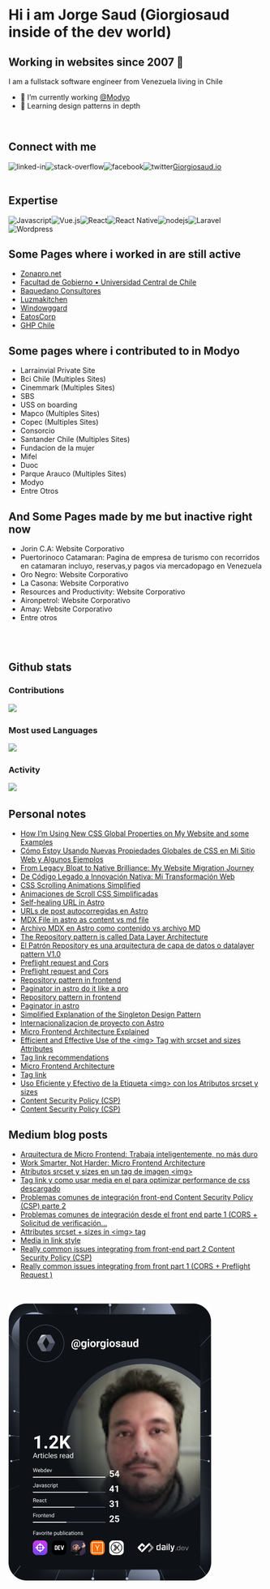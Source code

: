 # Hi i am Jorge Saud (Giorgiosaud inside of the dev world)


## Working in websites since 2007  👋
I am a fullstack software engineer from Venezuela living in Chile
- 🔭 I’m currently working [@Modyo](https://www.modyo.com)
- 🌱 Learning design patterns in depth
<br>

## Connect with me

[<img align="left" alt="linked-in" src="https://img.shields.io/badge/linkedin-%230077B5.svg?&style=for-the-badge&logo=linkedin&logoColor=white" />](https://www.linkedin.com/in/Giorgiosaud)
[Giorgiosaud.io](https://giorgiosaud.io/)
[<img align="left" alt="stack-overflow" src="https://img.shields.io/badge/stack%20overflow-FE7A16?logo=stack-overflow&logoColor=white&style=for-the-badge" />](https://stackexchange.com/users/4818994/jorge-luis-saud-rosal)
[<img align="left" alt="facebook" src="https://img.shields.io/badge/facebook-%231877F2.svg?&style=for-the-badge&logo=facebook&logoColor=white" />](https://www.facebook.com/jsaud/)
[<img align="left" alt="twitter" src="https://img.shields.io/badge/twitter-%231DA1F2.svg?&style=for-the-badge&logo=twitter&logoColor=white" />](https://twitter.com/giorgiosaud)
</br></br>
## Expertise

<img align="left" alt="Javascript" src="https://img.shields.io/badge/javascript%20-%2320232a.svg?&style=for-the-badge&logo=javascript&logoColor=#F7DF1E" />
<img align="left" alt="Vue.js" src="https://img.shields.io/badge/vue.js%20-%2320232a.svg?&style=for-the-badge&logo=vue.js&logoColor=OC08D" />
<img align="left" alt="React" src="https://img.shields.io/badge/react%20-%2320232a.svg?&style=for-the-badge&logo=react&logoColor=%2361DAFB" />
<img align="left" alt="React Native" src="https://img.shields.io/badge/react%20native-%2320232a.svg?&style=for-the-badge&logo=react&logoColor=%2361DAFB" />
<img align="left" alt="nodejs" src="https://img.shields.io/badge/node.js%20-%2343853D.svg?&style=for-the-badge&logo=node.js&logoColor=white" />
<img align="left" alt="Laravel" src="https://img.shields.io/badge/laravel%20-%2320232a.svg?&style=for-the-badge&logo=laravel&logoColor=#FF2D20" />
<img align="left" alt="Wordpress" src="https://img.shields.io/badge/wordpress%20-%2320232a.svg?&style=for-the-badge&logo=wordpress&logoColor=#21759B" />
<!--img align="left" alt="medium" src="https://img.shields.io/badge/postgres-%23316192.svg?&style=for-the-badge&logo=postgresql&logoColor=white" /-->
<br>
<br>

## Some Pages where i worked in are still active
* [Zonapro.net](http://zonapro.net/)
* [Facultad de Gobierno • Universidad Central de Chile](http://www.politicaygobierno.cl/web/)
* [Baquedano Consultores](https://baquedanoconsultores.cl/)
* [Luzmakitchen](http://luzmakitchen.com/site/)
* [Windowggard](http://windowgard.com/site/)
* [EatosCorp](https://eatoscorp.com/)
* [GHP Chile](http://ghpchile.cl/site/)

## Some pages where i contributed to in Modyo
* Larrainvial Private Site
* Bci Chile (Multiples Sites)
* Cinemmark (Multiples Sites)
* SBS
* USS on boarding
* Mapco (Multiples Sites)
* Copec (Multiples Sites)
* Consorcio
* Santander Chile (Multiples Sites)
* Fundacion de la mujer
* Mifel
* Duoc
* Parque Arauco (Multiples Sites)
* Modyo
* Entre Otros


## And Some Pages made by me but inactive right now
* Jorin C.A: Website Corporativo
* Puertorinoco Catamaran: Pagina de empresa de turismo con recorridos en catamaran incluyo, reservas,y pagos via mercadopago en Venezuela
* Oro Negro: Website Corporativo
* La Casona: Website Corporativo
* Resources and Productivity: Website Corporativo
* Aironpetrol: Website Corporativo
* Amay: Website Corporativo
* Entre otros
<br>
<br>

## Github stats 

### Contributions
![](https://github-readme-streak-stats.herokuapp.com/?user=giorgiosaud&theme=tokyonight&hide_border=false)
### Most used Languages
  ![](https://github-readme-stats.vercel.app/api/top-langs/?username=giorgiosaud&theme=tokyonight&hide_border=false&include_all_commits=true&count_private=false&layout=compact)
### Activity
  ![](https://github-readme-activity-graph.vercel.app/graph?username=giorgiosaud&theme=tokyo-night)

## Personal notes
<!-- PERSONAL-NOTEBOOK-NOTE-LIST:START -->
- [How I’m Using New CSS Global Properties on My Website and some Examples](https://giorgiosaud.io/notebook/how-im-using-new-css-global-properties-on-my-website-and-some-examples/)
- [Cómo Estoy Usando Nuevas Propiedades Globales de CSS en Mi Sitio Web y Algunos Ejemplos](https://giorgiosaud.io/es/cuaderno/como-estoy-usando-nuevas-propiedades-globales-de-css-en-mi-sitio-web-y-algunos-ejemplos/)
- [From Legacy Bloat to Native Brilliance: My Website Migration Journey](https://giorgiosaud.io/notebook/from-legacy-bloat-to-native-brilliance-our-website-migration-journey/)
- [De Código Legado a Innovación Nativa: Mi Transformación Web](https://giorgiosaud.io/es/cuaderno/de-la-carga-del-legado-a-la-brillantez-nativa-mi-viaje-de-migracion-web/)
- [CSS Scrolling Animations Simplified](https://giorgiosaud.io/notebook/css-scrolling-animations-simplified/)
- [Animaciones de Scroll CSS Simplificadas](https://giorgiosaud.io/es/cuaderno/css-animaciones-con-scroll-simplificado/)
- [Self-healing URL in Astro](https://giorgiosaud.io/notebook/self-healing-url-in-astro/)
- [URLs de post autocorregidas en Astro](https://giorgiosaud.io/es/cuaderno/url-autocorregidas/)
- [MDX File in astro as content vs md file](https://giorgiosaud.io/notebook/mdx-file-in-astro-as-content-vs-md-file/)
- [Archivo MDX en Astro como contenido vs archivo MD](https://giorgiosaud.io/es/cuaderno/archivo-mdx-de-contenido-astro-vs-md/)
- [The Repository pattern is called Data Layer Architecture](https://giorgiosaud.io/notebook/repository-pattern-revisited/)
- [El Patrón Repository es una arquitectura de capa de datos o datalayer pattern V1.0](https://giorgiosaud.io/es/cuaderno/patron-repository-revisitado/)
- [Preflight request and Cors](https://giorgiosaud.io/notebook/prefllight-request-and-cors/)
- [Preflight request and Cors](https://giorgiosaud.io/es/cuaderno/peticiones-preflight/)
- [Repository pattern in frontend](https://giorgiosaud.io/notebook/repository-pattern/)
- [Paginator in astro do it like a pro](https://giorgiosaud.io/notebook/paginator-in-astro/)
- [Repository pattern in frontend](https://giorgiosaud.io/es/cuaderno/patron-repositorio/)
- [Paginator in astro](https://giorgiosaud.io/es/cuaderno/paginador-en-astro/)
- [Simplified Explanation of the Singleton Design Pattern](https://giorgiosaud.io/notebook/simplified-explanation-of-the-singleton-design-pattern/)
- [Internacionalizacion de proyecto con Astro](https://giorgiosaud.io/es/cuaderno/astro-i18n/)
- [Micro Frontend Architecture Explained](https://giorgiosaud.io/notebook/microfrontend/)
- [Efficient and Effective Use of the &lt;img&gt; Tag with srcset and sizes Attributes](https://giorgiosaud.io/notebook/efficient-and-effective-use-of-the-img-tag-with-srcset-and-sizes-attributes/)
- [Tag link recommendations](https://giorgiosaud.io/notebook/tag-link/)
- [Micro Frontend Architecture](https://giorgiosaud.io/es/cuaderno/microfrontend/)
- [Tag link](https://giorgiosaud.io/es/cuaderno/image-tag-link/)
- [Uso Eficiente y Efectivo de la Etiqueta &lt;img&gt; con los Atributos srcset y sizes](https://giorgiosaud.io/es/cuaderno/uso-eficiente-efectivo-img-srcset-sizes/)
- [Content Security Policy &lpar;CSP&rpar;](https://giorgiosaud.io/notebook/really-common-issues-integrating-from-front-end/)
- [Content Security Policy &lpar;CSP&rpar;](https://giorgiosaud.io/es/cuaderno/problemas-comunes-en-integraciones-front/)
<!-- PERSONAL-NOTEBOOK-NOTE-LIST:END -->

## Medium blog posts
<!-- MEDIUM-BLOG-POST-LIST:START -->
- [Arquitectura de Micro Frontend: Trabaja inteligentemente, no más duro](https://giorgiosaud.medium.com/arquitectura-de-micro-frontend-trabaja-inteligentemente-no-m%C3%A1s-duro-8995417d821a?source=rss-29df8432048d------2)
- [Work Smarter, Not Harder: Micro Frontend Architecture](https://giorgiosaud.medium.com/micro-frontend-mfe-in-modyo-198b211b1bcc?source=rss-29df8432048d------2)
- [Atributos srcset y sizes en un tag de imagen &lt;img&gt;](https://giorgiosaud.medium.com/atributos-srcset-y-sizes-en-un-tag-de-imagen-img-54d766e12cb0?source=rss-29df8432048d------2)
- [Tag link y como usar media en el para optimizar performance de css descargado](https://giorgiosaud.medium.com/tag-link-y-como-usar-media-en-el-para-optimizar-performance-de-css-descargado-98a0bfcfb075?source=rss-29df8432048d------2)
- [Problemas comunes de integración front-end Content Security Policy &lpar;CSP&rpar; parte 2](https://giorgiosaud.medium.com/problemas-comunes-de-integraci%C3%B3n-front-end-content-security-policy-csp-parte-2-13100fbe65a6?source=rss-29df8432048d------2)
- [Problemas comunes de integración desde el front end parte 1 &lpar;CORS + Solicitud de verificación…](https://giorgiosaud.medium.com/problemas-comunes-de-integraci%C3%B3n-desde-el-front-end-parte-1-cors-solicitud-de-verificaci%C3%B3n-9b1da15d6aae?source=rss-29df8432048d------2)
- [Attributes srcset + sizes in &lt;img&gt; tag](https://giorgiosaud.medium.com/attributes-srcset-sizes-in-img-tag-4a3513c16a79?source=rss-29df8432048d------2)
- [Media in link style](https://giorgiosaud.medium.com/media-in-link-style-99c546de0e87?source=rss-29df8432048d------2)
- [Really common issues integrating from front-end part 2 Content Security Policy &lpar;CSP&rpar;](https://giorgiosaud.medium.com/really-common-issues-integrating-from-front-end-part-2-content-security-policy-csp-2332dde7b8a4?source=rss-29df8432048d------2)
- [Really common issues integrating from front part 1 &lpar;CORS + Preflight Request &rpar;](https://giorgiosaud.medium.com/really-common-issues-integrating-from-front-part-1-cors-preflight-request-d71f960f7f5b?source=rss-29df8432048d------2)
<!-- MEDIUM-BLOG-POST-LIST:END -->
<!--
**Giorgiosaud/Giorgiosaud** is a ✨ _special_ ✨ repository because its `README.md` (this file) appears on your GitHub profile.-->
</br></br>
<a href="https://app.daily.dev/giorgio_saud"><img src="https://github.com/Giorgiosaud/Giorgiosaud/blob/main/devcard.svg" width="400" alt="Jorge Saud's Dev Card"/></a>



